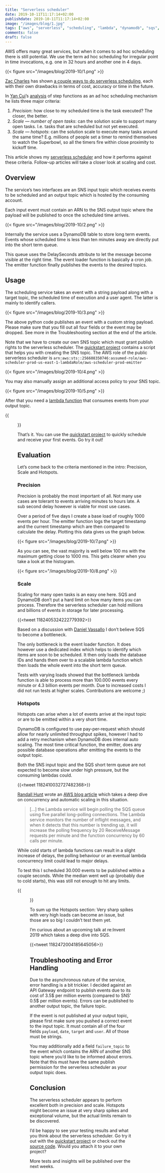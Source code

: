 ```yaml
---
title: "Serverless scheduler"
date: 2019-10-11T11:17:14+02:00
publishdate: 2019-10-11T11:17:14+02:00
image: "/images/blog/1.jpg"
tags: ["aws", "serverless", "scheduling", "lambda", "dynamodb", "sqs", "sns"]
comments: false
draft: false
---
```

AWS offers many great services, but when it comes to ad hoc scheduling there is still potential. We use the term ad hoc scheduling for irregular point in time invocations, e.g. one in 32 hours and another one in 4 days.

{{< figure src="/images/blog/2019-10/1.png" >}}

[Zac Charles](https://medium.com/u/e523a4c1158d) has shown [a couple ways to do serverless scheduling](https://medium.com/@zaccharles/there-is-more-than-one-way-to-schedule-a-task-398b4cdc2a75), each with their own drawbacks in terms of cost, accuracy or time in the future.

In [Yan Cui](https://medium.com/u/d00f1e6b06a2)’s [analysis](https://theburningmonk.com/2019/06/step-functions-as-an-ad-hoc-scheduling-mechanism/) of step functions as an ad hoc scheduling mechanism he lists three major criteria:

1. *Precision*: how close to my scheduled time is the task executed? The closer, the better.
2. *Scale — number of open tasks*: can the solution scale to support many open tasks. I.e. tasks that are scheduled but not yet executed.
3. *Scale — hotspots*: can the solution scale to execute many tasks around the same time? E.g. millions of people set a timer to remind themselves to watch the Superbowl, so all the timers fire within close proximity to kickoff time.

This article shows my [serverless scheduler](https://github.com/bahrmichael/aws-scheduler) and how it performs against these criteria. Follow-up articles will take a closer look at scaling and cost.

## Overview

The service’s two interfaces are an SNS input topic which receives events to be scheduled and an output topic which is hosted by the consuming account.

Each input event must contain an ARN to the SNS output topic where the payload will be published to once the scheduled time arrives.

{{< figure src="/images/blog/2019-10/2.png" >}}

Internally the service uses a DynamoDB table to store long term events. Events whose scheduled time is less than ten minutes away are directly put into the short term queue.

This queue uses the DelaySeconds attribute to let the message become visible at the right time. The event loader function is basically a cron job. The emitter function finally publishes the events to the desired topics.

## Usage

The scheduling service takes an event with a string payload along with a target topic, the scheduled time of execution and a user agent. The latter is mainly to identify callers.

{{< figure src="/images/blog/2019-10/3.png" >}}

The above python code publishes an event with a custom string payload. Please make sure that you fill out all four fields or the event may be dropped. See more in the Troubleshooting section at the end of the article.

Note that we have to create our own SNS topic which must grant publish rights to the serverless scheduler. The [quickstart project](https://github.com/bahrmichael/aws-scheduler-testing#prerequisites) contains a script that helps you with creating the SNS topic. The AWS role of the public serverless scheduler is `arn:aws:sts::256608350746:assumed-role/aws-scheduler-prod-us-east-1-lambdaRole/aws-scheduler-prod-emitter`

{{< figure src="/images/blog/2019-10/4.png" >}}

You may also manually assign an additional access policy to your SNS topic.

{{< figure src="/images/blog/2019-10/5.png" >}}

After that you need a [lambda function](https://docs.aws.amazon.com/en_pv/lambda/latest/dg/with-sns-example.html) that consumes events from your output topic.

{{<figure src="/images/blog/2019-10/6.png">}}

That’s it. You can use the [quickstart project](https://github.com/bahrmichael/aws-scheduler-testing) to quickly schedule and receive your first events. Go try it out!

## Evaluation

Let’s come back to the criteria mentioned in the intro: Precision, Scale and Hotspots.

### Precision

Precision is probably the most important of all. Not many use cases are tolerant to events arriving minutes to hours late. A sub second delay however is viable for most use cases.

Over a period of five days I create a base load of roughly 1000 events per hour. The emitter function logs the target timestamp and the current timestamp which are then compared to calculate the delay. Plotting this data gives us the graph below.

{{< figure src="/images/blog/2019-10/7.png" >}}

As you can see, the vast majority is well below 100 ms with the maximum getting close to 1000 ms. This gets clearer when you take a look at the histogram.

{{< figure src="/images/blog/2019-10/8.png" >}}

### Scale

Scaling for many open tasks is an easy one here. SQS and DynamoDB don’t put a hard limit on how many items you can process. Therefore the serverless scheduler can hold millions and billions of events in storage for later processing.

{{<tweet 1182405324222779392>}}

Based on a discussion with [Daniel Vassallo](https://medium.com/u/1894ef0f7671) I don’t believe SQS to become a bottleneck.

The only bottleneck is the event loader function. It does however use a dedicated index which helps to identify which items are soon to be scheduled. It then only loads the database IDs and hands them over to a scalable lambda function which then loads the whole event into the short term queue.

Tests with varying loads showed that the bottleneck lambda function is able to process more than 100.000 events every minute or 4.3 billion events per month. Due to increased costs I did not run tests at higher scales. Contributions are welcome ;)

### Hotspots

Hotspots can arise when a lot of events arrive at the input topic or are to be emitted within a very short time.

DynamoDB is configured to use pay-per-request which should allow for nearly unlimited throughput spikes, however I had to add a retry mechanism when DynamoDB does internal auto scaling. The most time critical function, the emitter, does any possible database operations after emitting the events to the output topic.

Both the SNS input topic and the SQS short term queue are not expected to become slow under high pressure, but the consuming lambdas could.

{{<tweet 1182410032727482368>}}

[Randall Hunt](https://medium.com/u/c8eb1c0e04da) wrote an [AWS blog article](https://aws.amazon.com/blogs/aws/aws-lambda-adds-amazon-simple-queue-service-to-supported-event-sources/#additional-info-lambda-sqs) which takes a deep dive on concurrency and automatic scaling in this situation.

> […] the Lambda service will begin polling the SQS queue using five parallel long-polling connections. The Lambda service monitors the number of inflight messages, and when it detects that this number is trending up, it will increase the polling frequency by 20 ReceiveMessage requests per minute and the function concurrency by 60 calls per minute.

While cold starts of lambda functions can result in a slight increase of delays, the polling behaviour or an eventual lambda concurrency limit could lead to major delays.

To test this I scheduled 30.000 events to be published within a couple seconds. While the median went well up (probably due to cold starts), this was still not enough to hit any limits.

{{<figure src="/images/blog/2019-10/9.png">}}

To sum up the Hotspots section: Very sharp spikes with very high loads can become an issue, but those are so big I couldn’t test them yet.

I’m curious about an upcoming talk at re:Invent 2019 which takes a deep dive into SQS.

{{<tweet 1182472004185645056>}}

## Troubleshooting and Error Handling

Due to the asynchronous nature of the service, error handling is a bit trickier. I decided against an API Gateway endpoint to publish events due to its cost of 3.5$ per million events (compared to SNS’ 0.5$ per million events). Errors can be published to another output topic, the failure topic.

If the event is not published at your output topic, please first make sure you pushed a correct event to the input topic. It must contain all of the four fields `payload`, `date`, `target` and `user`. All of those must be strings.

You may additionally add a field `failure_topic` to the event which contains the ARN of another SNS topic where you’d like to be informed about errors. Note that this must have the same publish permission for the serverless scheduler as your output topic does.

## Conclusion

The serverless scheduler appears to perform excellent both in precision and scale. Hotspots might become an issue at very sharp spikes and exceptional volume, but the actual limits remain to be discovered.

I’d be happy to see your testing results and what you think about the serverless scheduler. Go try it out with the [quickstart project](https://github.com/bahrmichael/aws-scheduler-testing) or check out the [source code](https://github.com/bahrmichael/aws-scheduler). Would you attach it to your own project?

More tests and insights will be published over the next weeks.